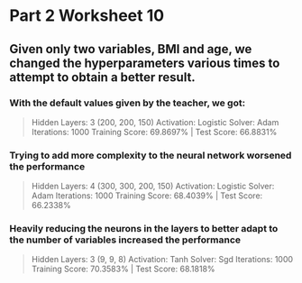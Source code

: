 # Part 2 Worksheet 10

## Given only two variables, BMI and age, we changed the hyperparameters various times to attempt to obtain a better result.

### With the default values given by the teacher, we got:
> Hidden Layers: 3 (200, 200, 150)
> Activation: Logistic
> Solver: Adam
> Iterations: 1000
> Training Score: 69.8697% | Test Score: 66.8831%

### Trying to add more complexity to the neural network worsened the performance
> Hidden Layers: 4 (300, 300, 200, 150)
> Activation: Logistic
> Solver: Adam
> Iterations: 1000
> Training Score: 68.4039% | Test Score: 66.2338%

### Heavily reducing the neurons in the layers to better adapt to the number of variables increased the performance
> Hidden Layers: 3 (9, 9, 8)
> Activation: Tanh
> Solver: Sgd
> Iterations: 1000
> Training Score: 70.3583% | Test Score: 68.1818%